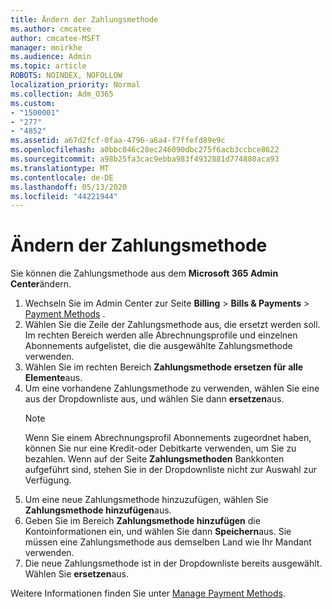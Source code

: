 ```yaml
---
title: Ändern der Zahlungsmethode
ms.author: cmcatee
author: cmcatee-MSFT
manager: mnirkhe
ms.audience: Admin
ms.topic: article
ROBOTS: NOINDEX, NOFOLLOW
localization_priority: Normal
ms.collection: Adm_O365
ms.custom:
- "1500001"
- "277"
- "4852"
ms.assetid: a67d2fcf-0faa-4796-a6a4-f7ffefd89e9c
ms.openlocfilehash: a0bbc046c28ec246090dbc275f6acb3ccbce8622
ms.sourcegitcommit: a98b25fa3cac9ebba983f4932881d774880aca93
ms.translationtype: MT
ms.contentlocale: de-DE
ms.lasthandoff: 05/13/2020
ms.locfileid: "44221944"
---
```

# <a name="change-payment-method"></a>Ändern der Zahlungsmethode

Sie können die Zahlungsmethode aus dem **Microsoft 365 Admin Center**ändern.
  
1. Wechseln Sie im Admin Center zur Seite **Billing**  >  **Bills & Payments**  >  [Payment Methods](https://go.microsoft.com/fwlink/p/?linkid=2018806) .
2. Wählen Sie die Zeile der Zahlungsmethode aus, die ersetzt werden soll. Im rechten Bereich werden alle Abrechnungsprofile und einzelnen Abonnements aufgelistet, die die ausgewählte Zahlungsmethode verwenden.
3. Wählen Sie im rechten Bereich **Zahlungsmethode ersetzen für alle Elemente**aus.
4. Um eine vorhandene Zahlungsmethode zu verwenden, wählen Sie eine aus der Dropdownliste aus, und wählen Sie dann **ersetzen**aus.
    > [!NOTE]
    > Wenn Sie einem Abrechnungsprofil Abonnements zugeordnet haben, können Sie nur eine Kredit-oder Debitkarte verwenden, um Sie zu bezahlen. Wenn auf der Seite **Zahlungsmethoden** Bankkonten aufgeführt sind, stehen Sie in der Dropdownliste nicht zur Auswahl zur Verfügung.
5. Um eine neue Zahlungsmethode hinzuzufügen, wählen Sie **Zahlungsmethode hinzufügen**aus.
6. Geben Sie im Bereich **Zahlungsmethode hinzufügen** die Kontoinformationen ein, und wählen Sie dann **Speichern**aus. Sie müssen eine Zahlungsmethode aus demselben Land wie Ihr Mandant verwenden.
7. Die neue Zahlungsmethode ist in der Dropdownliste bereits ausgewählt. Wählen Sie **ersetzen**aus.

Weitere Informationen finden Sie unter [Manage Payment Methods](https://docs.microsoft.com/microsoft-365/commerce/billing-and-payments/manage-payment-methods).
